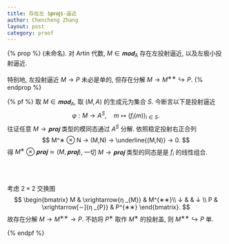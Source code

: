 ```yaml
---
title: 存在左 $𝐩𝐫𝐨𝐣$-逼近
author: Chencheng Zhang
layout: post
category: proof
---
```


{% prop %}
(未命名).
对 Artin 代数, $M ∈ 𝐦𝐨𝐝_A$ 存在左投射逼近, 以及左极小投射逼近.
<br>
<br>
特别地, 左投射逼近 $M → P$ 未必是单的, 但存在分解 $M → M^{∗ ∗ } ↪ P$. 
{% endprop %}

{% pf %}
取 $M ∈ 𝐦𝐨𝐝_A$, 取 $(M,A)$ 的生成元为集合 $S$. 今断言以下是投射逼近
$$
φ : M → A^S,\quad m ↦ (f_i(m))_{i ∈ S}.
$$
往证任意 $M → 𝐩𝐫𝐨𝐣$ 类型的模同态通过 $A^S$ 分解. 依照稳定投射右正合列
$$
M^∗ ⊗ N → (M,N) → \underline{(M,N)} → 0.
$$
得 $M^∗ ⊗ 𝐩𝐫𝐨𝐣 ≃ (M,𝐩𝐫𝐨𝐣)$, 一切 $M → 𝐩𝐫𝐨𝐣$ 类型的同态是是 $f_i$ 的线性组合.

<br>
<br>

考虑 $2 × 2$ 交换图
$$
\begin{bmatrix}
M & \xrightarrow{η _{M}} & M^{∗∗}\\
↓  &  & ↓ \\
P & \xrightarrow[∼]{η _{P}} & P^{∗∗}
\end{bmatrix}. 
$$
故存在分解 $M → M^{∗ ∗ } → P$. 不妨将 $P^∗$ 取作 $M^∗$ 的投射盖, 则 $M^{∗ ∗ } ↪ P$ 单.

{% endpf %}
